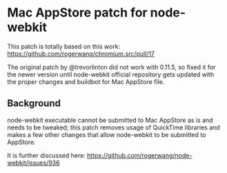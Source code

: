 # Mac AppStore patch for node-webkit
This patch is totally based on this work: https://github.com/rogerwang/chromium.src/pull/17

The original patch by @trevorlinton did not work with 0.11.5, so fixed it for the newer version until node-webkit official repository gets updated with the proper changes and buildbot for Mac AppStore file.

## Background

node-webkit executable cannot be submitted to Mac AppStore as is and needs to be tweaked; this patch removes usage of QuickTime libraries and makes a few other changes that allow node-webkit to be submitted to AppStore.

It is further discussed here: https://github.com/rogerwang/node-webkit/issues/936
